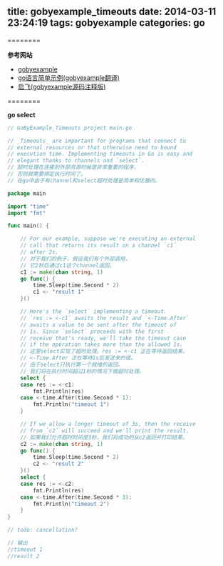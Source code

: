 title: gobyexample_timeouts
date: 2014-03-11 23:24:19
tags: gobyexample
categories: go
---

<!--head-->

========

**参考网站**

* [gobyexample](https://gobyexample.com/ "gobyexample")
* [go语言简单示例(gobyexample翻译)](http://bbs.csdn.net/topics/390557446 "go语言简单示例")
* [启飞(gobyexample源码注释版)](http://qefee.com/tags/gobyexample/ "启飞")

========

**go select**

<!--more-->

<!--body-->

``` go
// GoByExample_Timeouts project main.go

// _Timeouts_ are important for programs that connect to
// external resources or that otherwise need to bound
// execution time. Implementing timeouts in Go is easy and
// elegant thanks to channels and `select`.
// 超时处理在连接到外部资源时候是非常重要的程序，
// 否则就需要绑定执行时间了。
// 在go中由于有channel和select超时处理是简单和优雅的。

package main

import "time"
import "fmt"

func main() {

	// For our example, suppose we're executing an external
	// call that returns its result on a channel `c1`
	// after 2s.
	// 对于我们的例子，假设我们有个外部调用，
	// 它2秒后通过c1这个channel返回。
	c1 := make(chan string, 1)
	go func() {
		time.Sleep(time.Second * 2)
		c1 <- "result 1"
	}()

	// Here's the `select` implementing a timeout.
	// `res := <-c1` awaits the result and `<-Time.After`
	// awaits a value to be sent after the timeout of
	// 1s. Since `select` proceeds with the first
	// receive that's ready, we'll take the timeout case
	// if the operation takes more than the allowed 1s.
	// 这里select实现了超时处理。res := <-c1 正在等待返回结果。
	// <-Time.After 正在等待1s后发送来的值。
	// 由于select只执行第一个就绪的返回。
	// 我们将在执行时间超过1秒的情况下做超时处理。
	select {
	case res := <-c1:
		fmt.Println(res)
	case <-time.After(time.Second * 1):
		fmt.Println("timeout 1")
	}

	// If we allow a longer timeout of 3s, then the receive
	// from `c2` will succeed and we'll print the result.
	// 如果我们允许超时时间是3秒，我们将成功的从c2返回并打印结果。
	c2 := make(chan string, 1)
	go func() {
		time.Sleep(time.Second * 2)
		c2 <- "result 2"
	}()
	select {
	case res := <-c2:
		fmt.Println(res)
	case <-time.After(time.Second * 3):
		fmt.Println("timeout 2")
	}
}

// todo: cancellation?

// 输出
//timeout 1
//result 2

```